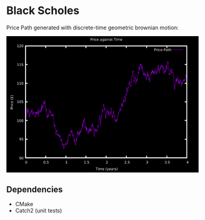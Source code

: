 # Black Scholes

Price Path generated with discrete-time geometric brownian motion:

![Price Path](https://github.com/Hnodomar/Black-Scholes/blob/master/description/pricepath.png?raw=true)


## Dependencies

* CMake
* Catch2 (unit tests)
